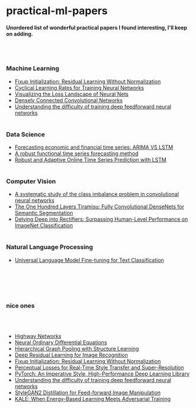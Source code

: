 # practical-ml-papers
#### Unordered list of wonderful practical papers I found interesting, I'll keep on adding.
<br></br>
### Machine Learning
* [Fixup Initialization: Residual Learning Without Normalization](https://arxiv.org/abs/1901.09321)
* [Cyclical Learning Rates for Training Neural Networks](https://arxiv.org/abs/1506.01186)
* [Visualizing the Loss Landscape of Neural Nets](https://arxiv.org/abs/1712.09913)
* [Densely Connected Convolutional Networks](https://arxiv.org/abs/1608.06993)
* [Understanding the difficulty of training deep feedforward neural networks](http://proceedings.mlr.press/v9/glorot10a/glorot10a.pdf)
<br></br>

### Data Science
* [Forecasting economic and financial time series: ARIMA VS LSTM](https://arxiv.org/ftp/arxiv/papers/1803/1803.06386.pdf)
* [A robust functional time series forecasting method](https://arxiv.org/pdf/1901.06030.pdf)
* [Robust and Adaptive Online Time Series Prediction with LSTM](http://downloads.hindawi.com/journals/cin/2017/9478952.pdf)
<br></br>

### Computer Vision
* [A systematic study of the class imbalance problem in convolutional neural networks](https://arxiv.org/abs/1710.05381)
* [The One Hundred Layers Tiramisu: Fully Convolutional DenseNets for Semantic Segmentation](https://arxiv.org/abs/1611.09326)
* [Delving Deep into Rectifiers: Surpassing Human-Level Performance on ImageNet Classification](https://arxiv.org/abs/1502.01852)
<br></br>

### Natural Language Processing
* [Universal Language Model Fine-tuning for Text Classification](https://arxiv.org/abs/1801.06146)

<br><br/>
<br><br/>
### nice ones
<br><br/>
* [Highway Networks](https://arxiv.org/abs/1505.00387)
* [Neural Ordinary Differential Equations](https://arxiv.org/abs/1806.07366)
* [Hierarchical Graph Pooling with Structure Learning](https://arxiv.org/abs/1911.05954)
* [Deep Residual Learning for Image Recognition](https://arxiv.org/abs/1512.03385)
* [Fixup Initialization: Residual Learning Without Normalization](https://arxiv.org/abs/1901.09321)
* [Perceptual Losses for Real-Time Style Transfer and Super-Resolution](https://arxiv.org/abs/1603.08155)
* [PyTorch: An Imperative Style, High-Performance Deep Learning Library](https://arxiv.org/abs/1912.01703?fbclid=IwAR2RnDjn9WBu8SwOgezv6-IgTvI4wINJibWhDTI5wozZjVYxGdF6--iNuHo)
* [Understanding the difficulty of training deep feedforward neural networks](http://proceedings.mlr.press/v9/glorot10a.html)
* [StyleGAN2 Distillation for Feed-forward Image Manipulation](https://arxiv.org/abs/2003.03581?fbclid=IwAR0VVA6eE8Vzj59_m9sAQLX01d_KV2JAPF97gtxHSkf-DsyHvznMCuwPrIs)
* [KALE: When Energy-Based Learning Meets Adversarial Training](https://arxiv.org/pdf/2003.05033.pdf)
